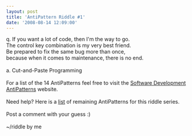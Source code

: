 ```yaml
---
layout: post
title: 'AntiPattern Riddle #1'
date: '2008-08-14 12:09:00'
---
```


q. If you want a lot of code, then I'm the way to go.<br>The control key combination is my very best friend.<br>Be prepared to fix the same bug more than once,<br>because when it comes to maintenance, there is no end.<br><br>a. Cut-and-Paste Programming<br><br>For a list of the 14 AntiPatterns feel free to visit the <a href="http://tinyurl.com/6rglxw" target="_blank">Software Development AntiPatterns</a> website.<br><br>Need help? Here is a <a href="http://www.elijahmanor.com/#">list</a> of remaining AntiPatterns for this riddle series.<br><br>Post a comment with your guess :)<br><br>~/riddle by me